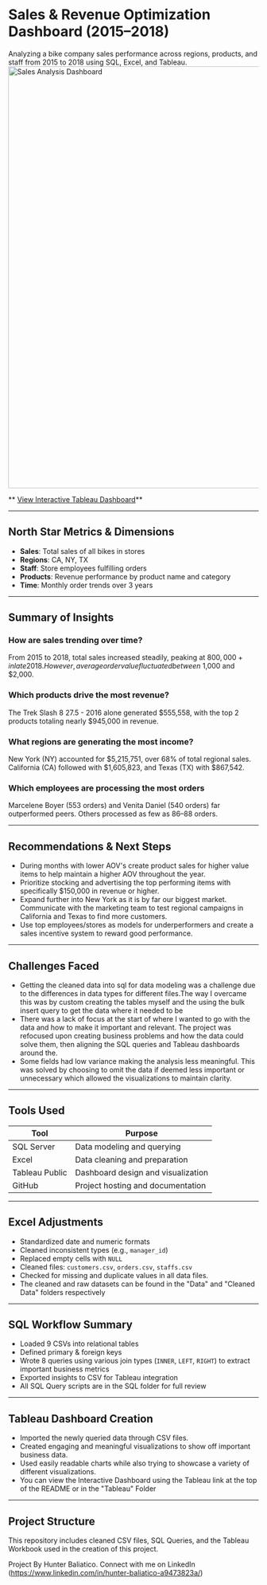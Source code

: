 # Sales & Revenue Optimization Dashboard (2015–2018)

Analyzing a bike company sales performance across regions, products, and staff from 2015 to 2018 using SQL, Excel, and Tableau.
<img width="1692" height="847" alt="Sales Analysis Dashboard" src="https://github.com/user-attachments/assets/cd9b70af-4cd8-4945-8ddf-8ed620d2cdb9" />

** [View Interactive Tableau Dashboard](https://public.tableau.com/app/profile/hunter.baliatico/viz/SalesRevenueOptimizationDashboard/SalesRevenueOptimizationDashboard?publish=yes)**

---

## **North Star Metrics & Dimensions**

- **Sales**: Total sales of all bikes in stores
- **Regions**: CA, NY, TX  
- **Staff**: Store employees fulfilling orders  
- **Products**: Revenue performance by product name and category  
- **Time**: Monthly order trends over 3 years  

---

## **Summary of Insights**

### **How are sales trending over time?**  
From 2015 to 2018, total sales increased steadily, peaking at $800,000+ in late 2018. However, average order value fluctuated between ~$1,000 and $2,000.

### **Which products drive the most revenue?**  
The Trek Slash 8 27.5 - 2016 alone generated $555,558, with the top 2 products totaling nearly $945,000 in revenue.  

### **What regions are generating the most income?**  
New York (NY) accounted for $5,215,751, over 68% of total regional sales. California (CA) followed with $1,605,823, and Texas (TX) with $867,542.  

### **Which employees are processing the most orders**  
Marcelene Boyer (553 orders) and Venita Daniel (540 orders) far outperformed peers. Others processed as few as 86–88 orders.

---

## **Recommendations & Next Steps**

- During months with lower AOV's create product sales for higher value items to help maintain a higher AOV throughout the year.
- Prioritize stocking and advertising the top performing items with specifically $150,000 in revenue or higher.
- Expand further into New York as it is by far our biggest market. Communicate with the marketing team to test regional campaigns in California and Texas to find more customers.
- Use top employees/stores as models for underperformers and create a sales incentive system to reward good performance.

---

## **Challenges Faced**

- Getting the cleaned data into sql for data modeling was a challenge due to the differences in data types for different files.The way I overcame this was by custom creating the tables myself and the using the bulk insert query to get the data where it needed to be
- There was a lack of focus at the start of where I wanted to go with the data and how to make it important and relevant. The project was refocused upon creating business problems and how the data could solve them, then aligning the SQL queries and Tableau dashboards around the.
- Some fields had low variance making the analysis less meaningful. This was solved by choosing to omit the data if deemed less important or unnecessary which allowed the visualizations to maintain clarity.
  
---

## **Tools Used**

| Tool           | Purpose                            |
|----------------|------------------------------------|
| SQL Server     | Data modeling and querying         |
| Excel          | Data cleaning and preparation      |
| Tableau Public | Dashboard design and visualization |
| GitHub         | Project hosting and documentation  |

---

## **Excel Adjustments**

- Standardized date and numeric formats  
- Cleaned inconsistent types (e.g., `manager_id`)  
- Replaced empty cells with `NULL`  
- Cleaned files: `customers.csv`, `orders.csv`, `staffs.csv`
- Checked for missing and duplicate values in all data files.
- The cleaned and raw datasets can be found in the "Data" and "Cleaned Data" folders respectively 
---

## **SQL Workflow Summary**

- Loaded 9 CSVs into relational tables
- Defined primary & foreign keys
- Wrote 8 queries using various join types (`INNER`, `LEFT`, `RIGHT`) to extract important business metrics
- Exported insights to CSV for Tableau integration
- All SQL Query scripts are in the SQL folder for full review
---

## **Tableau Dashboard Creation**

- Imported the newly queried data through CSV files.
- Created engaging and meaningful visualizations to show off important business data.
- Used easily readable charts while also trying to showcase a variety of different visualizations.
- You can view the Interactive Dashboard using the Tableau link at the top of the README or in the "Tableau" Folder
---

## Project Structure
This repository includes cleaned CSV files, SQL Queries, and the Tableau Workbook used in the creation of this project.


Project By Hunter Baliatico. Connect with me on LinkedIn (https://www.linkedin.com/in/hunter-baliatico-a9473823a/)
